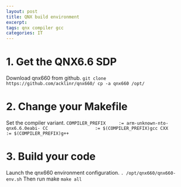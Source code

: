 ```yaml
---
layout: post
title: QNX build environment
excerpt: 
tags: qnx compiler gcc
categories: IT
---
```


# 1. Get the QNX6.6 SDP
Download qnx660 from github.
`
git clone https://github.com/acklinr/qnx660/
cp -a qnx660 /opt/
`

# 2. Change your Makefile
Set the compiler variant.
`
COMPILER_PREFIX     := arm-unknown-nto-qnx6.6.0eabi-
CC                  := $(COMPILER_PREFIX)gcc
CXX                 := $(COMPILER_PREFIX)g++
`

# 3. Build your code
Launch the qnx660 environment configuration.
`
. /opt/qnx660/qnx660-env.sh
`
Then run make
`
make all
`
